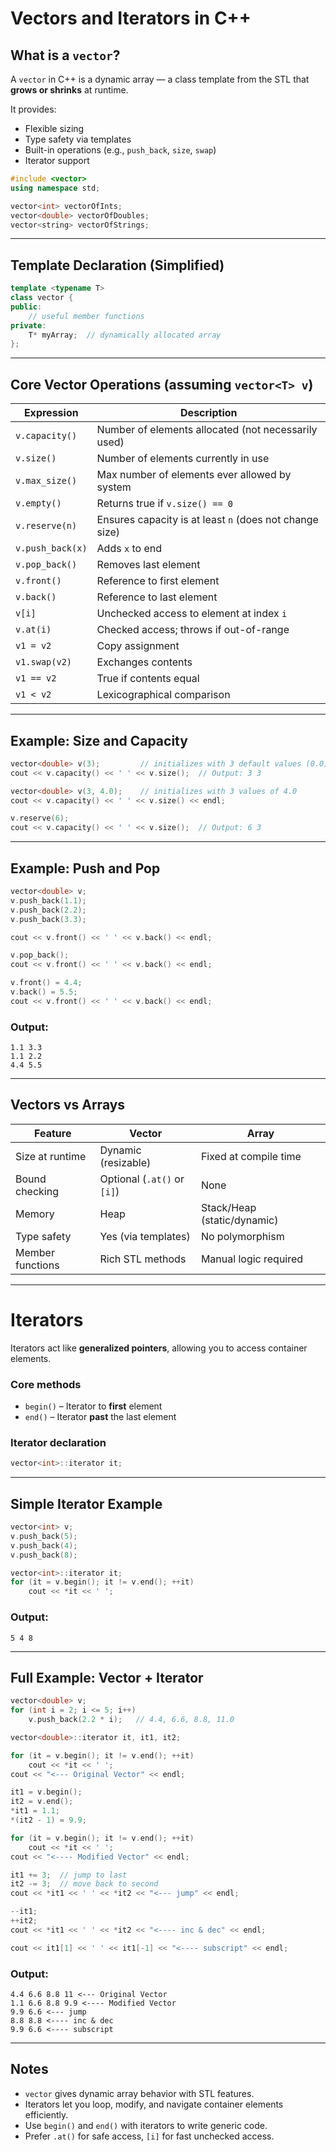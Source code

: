 # Vectors and Iterators in C++

## What is a `vector`?

A `vector` in C++ is a dynamic array — a class template from the STL that **grows or shrinks** at runtime.

It provides:
- Flexible sizing
- Type safety via templates
- Built-in operations (e.g., `push_back`, `size`, `swap`)
- Iterator support

```cpp
#include <vector>
using namespace std;

vector<int> vectorOfInts;
vector<double> vectorOfDoubles;
vector<string> vectorOfStrings;
```

---

## Template Declaration (Simplified)

```cpp
template <typename T>
class vector {
public:
    // useful member functions
private:
    T* myArray;  // dynamically allocated array
};
```

---

## Core Vector Operations (assuming `vector<T> v`)

| Expression         | Description                                          |
|--------------------|------------------------------------------------------|
| `v.capacity()`     | Number of elements allocated (not necessarily used) |
| `v.size()`         | Number of elements currently in use                 |
| `v.max_size()`     | Max number of elements ever allowed by system       |
| `v.empty()`        | Returns true if `v.size() == 0`                      |
| `v.reserve(n)`     | Ensures capacity is at least `n` (does not change size) |
| `v.push_back(x)`   | Adds `x` to end                                      |
| `v.pop_back()`     | Removes last element                                 |
| `v.front()`        | Reference to first element                           |
| `v.back()`         | Reference to last element                            |
| `v[i]`             | Unchecked access to element at index `i`            |
| `v.at(i)`          | Checked access; throws if out-of-range              |
| `v1 = v2`          | Copy assignment                                      |
| `v1.swap(v2)`      | Exchanges contents                                   |
| `v1 == v2`         | True if contents equal                              |
| `v1 < v2`          | Lexicographical comparison                          |

---

## Example: Size and Capacity

```cpp
vector<double> v(3);         // initializes with 3 default values (0.0)
cout << v.capacity() << ' ' << v.size();  // Output: 3 3
```

```cpp
vector<double> v(3, 4.0);    // initializes with 3 values of 4.0
cout << v.capacity() << ' ' << v.size() << endl;

v.reserve(6);
cout << v.capacity() << ' ' << v.size();  // Output: 6 3
```

---

## Example: Push and Pop

```cpp
vector<double> v;
v.push_back(1.1);
v.push_back(2.2);
v.push_back(3.3);

cout << v.front() << ' ' << v.back() << endl;

v.pop_back();
cout << v.front() << ' ' << v.back() << endl;

v.front() = 4.4;
v.back() = 5.5;
cout << v.front() << ' ' << v.back() << endl;
```

### Output:
```
1.1 3.3
1.1 2.2
4.4 5.5
```

---

## Vectors vs Arrays

| Feature              | Vector                        | Array                      |
|----------------------|-------------------------------|----------------------------|
| Size at runtime      | Dynamic (resizable)           | Fixed at compile time      |
| Bound checking       | Optional (`.at()` or `[i]`)   | None                       |
| Memory               | Heap                          | Stack/Heap (static/dynamic)|
| Type safety          | Yes (via templates)           | No polymorphism            |
| Member functions     | Rich STL methods              | Manual logic required      |

---

# Iterators

Iterators act like **generalized pointers**, allowing you to access container elements.

### Core methods

- `begin()` – Iterator to **first** element
- `end()` – Iterator **past** the last element

### Iterator declaration

```cpp
vector<int>::iterator it;
```

---

## Simple Iterator Example

```cpp
vector<int> v;
v.push_back(5);
v.push_back(4);
v.push_back(8);

vector<int>::iterator it;
for (it = v.begin(); it != v.end(); ++it)
    cout << *it << ' ';
```

### Output:
```
5 4 8
```

---

## Full Example: Vector + Iterator

```cpp
vector<double> v;
for (int i = 2; i <= 5; i++)
    v.push_back(2.2 * i);   // 4.4, 6.6, 8.8, 11.0

vector<double>::iterator it, it1, it2;

for (it = v.begin(); it != v.end(); ++it)
    cout << *it << ' ';
cout << "<--- Original Vector" << endl;

it1 = v.begin();
it2 = v.end();
*it1 = 1.1;
*(it2 - 1) = 9.9;

for (it = v.begin(); it != v.end(); ++it)
    cout << *it << ' ';
cout << "<---- Modified Vector" << endl;

it1 += 3;  // jump to last
it2 -= 3;  // move back to second
cout << *it1 << ' ' << *it2 << "<--- jump" << endl;

--it1;
++it2;
cout << *it1 << ' ' << *it2 << "<---- inc & dec" << endl;

cout << it1[1] << ' ' << it1[-1] << "<---- subscript" << endl;
```

### Output:
```
4.4 6.6 8.8 11 <--- Original Vector
1.1 6.6 8.8 9.9 <---- Modified Vector
9.9 6.6 <--- jump
8.8 8.8 <---- inc & dec
9.9 6.6 <---- subscript
```

---

## Notes

- `vector` gives dynamic array behavior with STL features.
- Iterators let you loop, modify, and navigate container elements efficiently.
- Use `begin()` and `end()` with iterators to write generic code.
- Prefer `.at()` for safe access, `[i]` for fast unchecked access.
